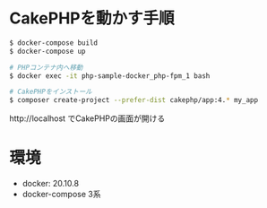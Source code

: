 # CakePHPを動かす手順

```bash
$ docker-compose build 
$ docker-compose up

# PHPコンテナ内へ移動
$ docker exec -it php-sample-docker_php-fpm_1 bash

# CakePHPをインストール
$ composer create-project --prefer-dist cakephp/app:4.* my_app
```

http://localhost でCakePHPの画面が開ける

# 環境
- docker: 20.10.8
- docker-compose 3系

